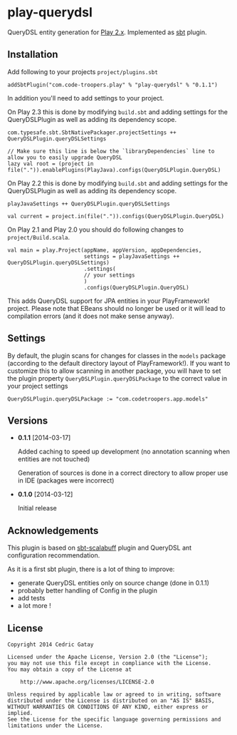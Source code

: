 play-querydsl
=========

QueryDSL entity generation for [Play 2.x](http://www.playframework.com). Implemented as [sbt](http://www.scala-sbt.org)
plugin.


Installation
------------

Add following to your projects `project/plugins.sbt`

	addSbtPlugin("com.code-troopers.play" % "play-querydsl" % "0.1.1")

In addition you'll need to add settings to your project. 

On Play 2.3 this is done by modifying `build.sbt` and adding settings for the QueryDSLPlugin as
well as adding its dependency scope.


    com.typesafe.sbt.SbtNativePackager.projectSettings ++ QueryDSLPlugin.queryDSLSettings

    // Make sure this line is below the `libraryDependencies` line to allow you to easily upgrade QueryDSL
    lazy val root = (project in file(".")).enablePlugins(PlayJava).configs(QueryDSLPlugin.QueryDSL)

On Play 2.2 this is done by modifying `build.sbt` and adding settings for the QueryDSLPlugin as
well as adding its dependency scope.


	playJavaSettings ++ QueryDSLPlugin.queryDSLSettings

    val current = project.in(file(".")).configs(QueryDSLPlugin.QueryDSL)

On Play 2.1 and Play 2.0 you should do following changes to `project/Build.scala`.

    val main = play.Project(appName, appVersion, appDependencies,
                            settings = playJavaSettings ++ QueryDSLPlugin.queryDSLSettings)
                            .settings(
                            // your settings
                            )
                            .configs(QueryDSLPlugin.QueryDSL)

This adds QueryDSL support for JPA entities in your PlayFramework! project.
Please note that EBeans should no longer be used or it will lead to compilation errors (and it does not make sense anyway).


Settings
--------

By default, the plugin scans for changes for classes in the `models` package (according to the default directory layout of PlayFramework!).
If you want to customize this to allow scanning in another package, you will have to set the plugin property `QueryDSLPlugin.queryDSLPackage`
to the correct value in your project settings

    QueryDSLPlugin.queryDSLPackage := "com.codetroopers.app.models"

Versions
--------

* **0.1.1** [2014-03-17]

    Added caching to speed up development (no annotation scanning when entities are not touched)

	Generation of sources is done in a correct directory to allow proper use in IDE (packages were incorrect)
* **0.1.0** [2014-03-12]

    Initial release

Acknowledgements
----------------

This plugin is based on [sbt-scalabuff](https://github.com/sbt/sbt-scalabuff) plugin
and QueryDSL ant configuration recommendation.

As it is a first sbt plugin, there is a lot of thing to improve:

  * generate QueryDSL entities only on source change (done in 0.1.1)
  * probably better handling of Config in the plugin
  * add tests
  * a lot more !

License
-------

    Copyright 2014 Cedric Gatay

    Licensed under the Apache License, Version 2.0 (the "License");
    you may not use this file except in compliance with the License.
    You may obtain a copy of the License at

        http://www.apache.org/licenses/LICENSE-2.0

    Unless required by applicable law or agreed to in writing, software
    distributed under the License is distributed on an "AS IS" BASIS,
    WITHOUT WARRANTIES OR CONDITIONS OF ANY KIND, either express or implied.
    See the License for the specific language governing permissions and
    limitations under the License.
